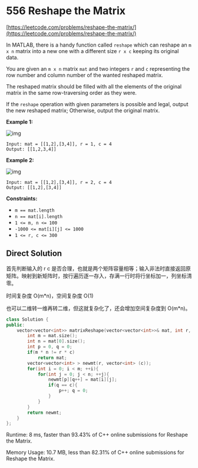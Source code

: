# 556 Reshape the Matrix

[https://leetcode.com/problems/reshape-the-matrix/](https://leetcode.com/problems/reshape-the-matrix/)

In MATLAB, there is a handy function called `reshape` which can reshape an `m x n` matrix into a new one with a different size `r x c` keeping its original data.

You are given an `m x n` matrix `mat` and two integers `r` and `c` representing the row number and column number of the wanted reshaped matrix.

The reshaped matrix should be filled with all the elements of the original matrix in the same row-traversing order as they were.

If the `reshape` operation with given parameters is possible and legal, output the new reshaped matrix; Otherwise, output the original matrix.

 

**Example 1:**

![img](https://assets.leetcode.com/uploads/2021/04/24/reshape1-grid.jpg)

```
Input: mat = [[1,2],[3,4]], r = 1, c = 4
Output: [[1,2,3,4]]
```

**Example 2:**

![img](https://assets.leetcode.com/uploads/2021/04/24/reshape2-grid.jpg)

```
Input: mat = [[1,2],[3,4]], r = 2, c = 4
Output: [[1,2],[3,4]]
```

 

**Constraints:**

- `m == mat.length`
- `n == mat[i].length`
- `1 <= m, n <= 100`
- `-1000 <= mat[i][j] <= 1000`
- `1 <= r, c <= 300`



## Direct Solution

首先判断输入的 r c 是否合理，也就是两个矩阵容量相等；输入非法时直接返回原矩阵。映射到新矩阵时，按行遍历逐一存入，存满一行时将行坐标加一，列坐标清零。

时间复杂度 O(m*n)，空间复杂度 O(1)

也可以二维转一维再转二维，但这就复杂化了，还会增加空间复杂度到 O(m*n)。

```c++
class Solution {
public:
    vector<vector<int>> matrixReshape(vector<vector<int>>& mat, int r, int c) {
        int m = mat.size();
        int n = mat[0].size();
        int p = 0, q = 0;
        if(m * n != r * c)
            return mat;
        vector<vector<int> > newmt(r, vector<int> (c));
        for(int i = 0; i < m; ++i){
            for(int j = 0; j < n; ++j){
                newmt[p][q++] = mat[i][j];
                if(q == c){
                    p++; q = 0;
                }
            }
        }
        return newmt;
    }
};
```

Runtime: 8 ms, faster than 93.43% of C++ online submissions for Reshape the Matrix.

Memory Usage: 10.7 MB, less than 82.31% of C++ online submissions for Reshape the Matrix.